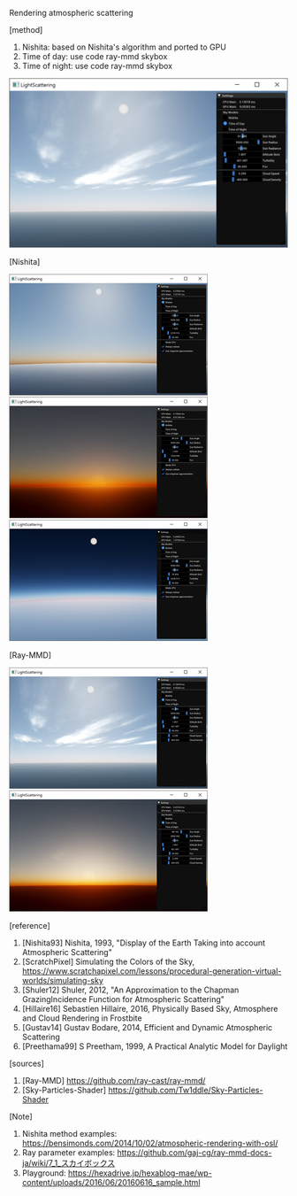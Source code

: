﻿Rendering atmospheric scattering

[method]

1. Nishita: based on Nishita's algorithm and ported to GPU
2. Time of day: use code ray-mmd skybox
3. Time of night: use code ray-mmd skybox

[![link text](./screenshots/with_cloud.jpg)](./screenshots/with_cloud.jpg)

[Nishita]

[![link text](./screenshots/daytime_s.jpg)](./screenshots/daytime.jpg)
[![link text](./screenshots/twilight_s.jpg)](./screenshots/twilight.jpg)
[![link text](./screenshots/space_s.jpg)](./screenshots/space.jpg)

[Ray-MMD]

[![link text](./screenshots/with_cloud_s.jpg)](./screenshots/with_cloud.jpg)
[![link text](./screenshots/twilight2_s.jpg)](./screenshots/twilight2.jpg)

[reference]

1. [Nishita93] Nishita, 1993, "Display of the Earth Taking into account Atmospheric Scattering"
2. [ScratchPixel] Simulating the Colors of the Sky, https://www.scratchapixel.com/lessons/procedural-generation-virtual-worlds/simulating-sky
3. [Shuler12] Shuler, 2012, "An Approximation to the Chapman GrazingIncidence Function for Atmospheric Scattering"
4. [Hillaire16] Sebastien Hillaire, 2016, Physically Based Sky, Atmosphere and Cloud Rendering in Frostbite
5. [Gustav14] Gustav Bodare, 2014, Efficient and Dynamic Atmospheric Scattering 
6. [Preethama99] S Preetham, ‎1999, A Practical Analytic Model for Daylight

[sources]

1. [Ray-MMD] https://github.com/ray-cast/ray-mmd/
2. [Sky-Particles-Shader] https://github.com/Tw1ddle/Sky-Particles-Shader

[Note]
 
1. Nishita method examples: https://bensimonds.com/2014/10/02/atmospheric-rendering-with-osl/ 
2. Ray parameter examples: https://github.com/gaj-cg/ray-mmd-docs-ja/wiki/7_1_スカイボックス
3. Playground: https://hexadrive.jp/hexablog-mae/wp-content/uploads/2016/06/20160616_sample.html 